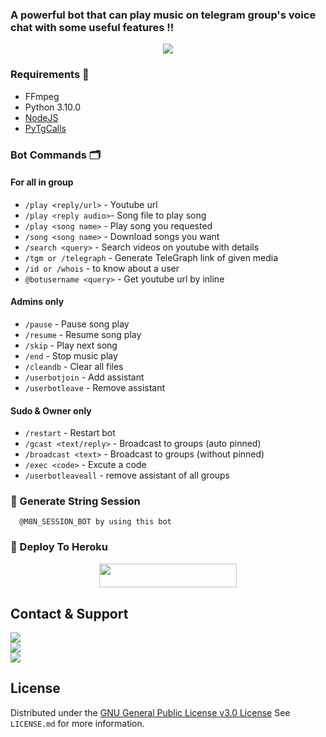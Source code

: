 ### A powerful bot that can play music on telegram group's voice chat with some useful features !!

<p align="center">
  <img src="https://telegra.ph/file/dac56ba4d9f84aff89a6c.jpg">
</p>

<h3>Requirements 📝</h3>

- FFmpeg
- Python 3.10.0
- [NodeJS](https://nodesource.com/)
- [PyTgCalls](https://github.com/pytgcalls/pytgcalls)

### Bot Commands 🗂️
#### For all in group
- `/play <reply/url>` - Youtube url
- `/play <reply audio>`- Song file to play song
- `/play <song name>` - Play song you requested
- `/song <song name>` - Download songs you want
- `/search <query>` - Search videos on youtube with details
- `/tgm or /telegraph` - Generate TeleGraph link of given media
- `/id or /whois` - to know about a user 
- `@botusername <query>` - Get youtube url by inline

#### Admins only
- `/pause` - Pause song play
- `/resume` - Resume song play
- `/skip` - Play next song
- `/end` - Stop music play
- `/cleandb` - Clear all files
- `/userbotjoin` - Add assistant
- `/userbotleave` - Remove assistant

#### Sudo & Owner only
- `/restart` - Restart bot
- `/gcast <text/reply>` - Broadcast to groups (auto pinned)
- `/broadcast <text>` - Broadcast to groups (without pinned)
- `/exec <code>` - Excute a code
- `/userbotleaveall` - remove assistant of all groups


### 🚨 Generate String Session
      @M8N_SESSION_BOT by using this bot


### 🚀 Deploy To Heroku
  
  <p align="center"><a href="https://heroku.com/deploy?template=https://github.com/UnknownMortal/M8N-Music-Bot"> <img src="https://img.shields.io/badge/Deploy%20To%20Heroku-yellow?style=for-the-badge&logo=heroku" width="220" height="38.45"/></a></p>


## Contact & Support

<a href="https://t.me/M8N_SUPPORT"><img src="https://img.shields.io/badge/Join-Support%20Group-blue.svg?style=for-the-badge&logo=Telegram"></a><br>
<a href="https://t.me/M8N_OFFICIAL"><img src="https://img.shields.io/badge/Join-Updates%20Channel-blue.svg?style=for-the-badge&logo=Telegram"></a><br>
<a href="https://t.me/Itz_xoxo"><img src="https://img.shields.io/badge/Contact-Bot%20Developer-blue.svg?style=for-the-badge&logo=Telegram"></a>

## License

Distributed under the [GNU General Public License v3.0 License](https://github.com/UnknownMortal/M8N-Music-Bot/blob/main/LICENSE) See `LICENSE.md` for more information.
